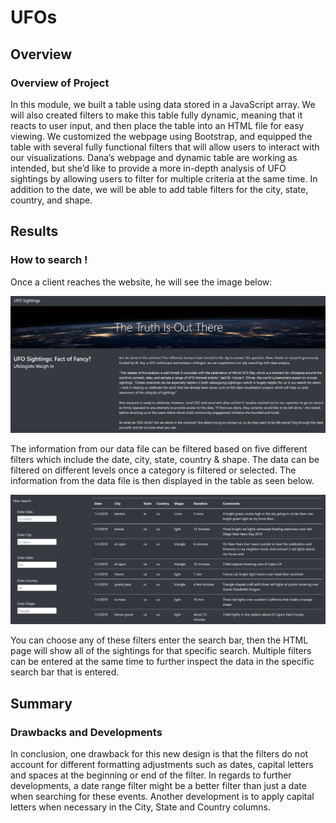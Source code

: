# UFOs

## Overview

### Overview of Project

In this module, we built a table using data stored in a JavaScript array. We will also created filters to make this table fully dynamic, meaning that it reacts to user input, and then place the table into an HTML file for easy viewing. We customized the webpage using Bootstrap, and equipped the table with several fully functional filters that will allow users to interact with our visualizations. Dana’s webpage and dynamic table are working as intended, but she’d like to provide a more in-depth analysis of UFO sightings by allowing users to filter for multiple criteria at the same time. In addition to the date, we will be able to add table filters for the city, state, country, and shape.

## Results

### How to search !

Once a client reaches the website, he will see the image below:

![](https://github.com/Mousse10/UFOs/blob/main/static/images/Capture%2012.PNG)

The information from our data file can be filtered based on five different filters which include the date, city, state, country & shape. The data can be filtered on different levels once a category is filtered or selected. The information from the data file is then displayed in the table as seen below. 

![](https://github.com/Mousse10/UFOs/blob/main/static/images/Capture%2013.PNG)

You can choose any of these filters enter the search bar, then the HTML page will show all of the sightings for that specific search. Multiple filters can be entered at the same time to further inspect the data in the specific search bar that is entered.

## Summary

### Drawbacks and Developments

In conclusion, one drawback for this new design is that the filters do not account for different formatting adjustments such as dates, capital letters and spaces at the beginning or end of the filter. In regards to further developments, a date range filter might be a better filter than just a date when searching for these events. Another development is to apply capital letters when necessary in the City, State and Country columns. 
